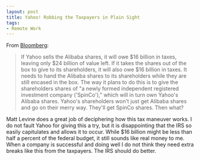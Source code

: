 ```yaml
---
layout: post
title: Yahoo! Robbing the Taxpayers in Plain Sight
tags: 
- Remote Work
---
```

From [Bloomberg](http://www.bloombergview.com/articles/2015-01-28/yahoo-would-rather-not-pay-taxes-on-its-alibaba-shares):
>If Yahoo sells the Alibaba shares, it will owe $16 billion in taxes, leaving only $24 billion of value left. If it takes the shares out of the box to give to its shareholders, it will also owe $16 billion in taxes. It needs to hand the Alibaba shares to its shareholders while they are still encased in the box. The way it plans to do this is to give the shareholders shares of "a newly formed independent registered investment company ('SpinCo')," which will in turn own Yahoo's Alibaba shares. Yahoo's shareholders won't just get Alibaba shares and go on their merry way. They'll get SpinCo shares. Then what?

Matt Levine does a great job of deciphering how this tax maneuver works. I do not fault Yahoo for giving this a try, but it is disappointing that the IRS so easily capitulates and allows it to occur. While $16 billion might be less than half a percent of the federal budget, it still sounds like real money to me. When a company is successful and doing well I do not think they need extra breaks like this from the taxpayers. The IRS should do better.
